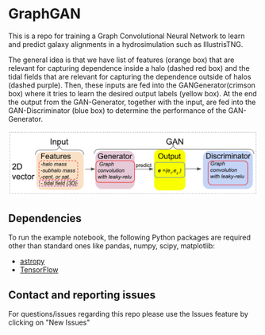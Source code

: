 # GraphGAN
This is a repo for training a Graph Convolutional Neural Network to learn and predict galaxy alignments in a hydrosimulation such as IllustrisTNG.

The general
idea is that we have list of features (orange box) that are relevant
for capturing dependence inside a halo (dashed red box) and the
tidal fields that are relevant for capturing the dependence outside
of halos (dashed purple). Then, these inputs are fed into the GANGenerator(crimson box) where it tries to learn the desired output
labels (yellow box). At the end the output from the GAN-Generator,
together with the input, are fed into the GAN-Discriminator (blue
box) to determine the performance of the GAN-Generator.

![alt text](https://github.com/melon-lemon/GraphGAN/blob/main/diag_2d_f.png?raw=true)

## Dependencies

To run the example notebook, the following Python packages are required other than standard ones like pandas, numpy, scipy, matplotlib:

* [astropy](http://www.astropy.org)
* [TensorFlow](https://www.tensorflow.org/)



## Contact and reporting issues
For questions/issues regarding this repo please use the Issues feature by clicking on "New Issues"
